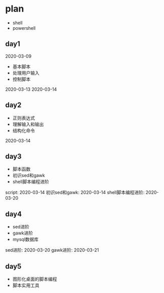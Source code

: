 # plan

-   shell
-   powershell

## day1 
2020-03-09

-   基本脚本
-   处理用户输入
-   控制脚本

2020-03-13 
2020-03-14

## day2

-   正则表达式
-   理解输入和输出
-   结构化命令

2020-03-14

## day3

-   脚本函数
-   初识sed和gawk
-   shell脚本编程进阶

script: 2020-03-14
初识sed和gawk: 2020-03-14
shell脚本编程进阶: 2020-03-20

## day4

-   sed进阶
-   gawk进阶
-   mysql数据库

sed进阶: 2020-03-20
gawk进阶: 2020-03-21



## day5

-   图形化桌面的脚本编程
-   脚本实用工具
